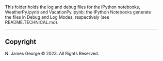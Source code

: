 This folder holds the log and debug files for the IPython notebooks, WeatherPy.ipynb and VacationPy.ipynb: the IPython Notebooks generate the files in Debug and Log Modes, respectively (see README.TECHNICAL.md).

----

## Copyright

N. James George © 2023. All Rights Reserved.
